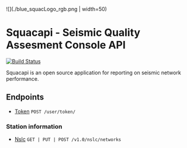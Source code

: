 ![](./blue_squacLogo_rgb.png | width=50)

# Squacapi - Seismic Quality Assesment Console API 

[![Build Status](https://travis-ci.com/travis-ci/travis-web.svg?branch=master)](https://travis-ci.com/travis-ci/travis-web)

Squacapi is an open source application for reporting on seismic network performance. 

## Endpoints
* [Token](./docs/user/token.md)  `POST /user/token/`
### Station information

* [Nslc](./docs/nslc/network.md)  `GET | PUT | POST /v1.0/nslc/networks`

